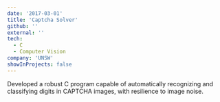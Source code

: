 ```yaml
---
date: '2017-03-01'
title: 'Captcha Solver'
github: ''
external: ''
tech:
  - C
  - Computer Vision
company: 'UNSW'
showInProjects: false
---
```


Developed a robust C program capable of automatically recognizing and classifying digits in CAPTCHA images, with resilience to image noise.